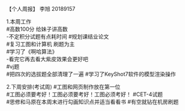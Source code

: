 【个人周报】 李旭 20189157  
  
  1.本周工作  
  #高数100分  给妹子讲高数  
  -不定积分试题有点耗时间
  #规划课结业论文  
  #复习工图和计算机 刷题为主  
  #学习了《啊哈算法》  
  -看完它再去看大紫皮效果会更好吧  
  #vj题  
  #把四次的选拔题全部清理了一遍 
  #学习了KeyShot7软件的模型渲染操作   


  2.下周安排(考试周)
  #工图和网页制作放在第一位  
  #工图必须要考好！工图必须要考好！工图必须考好！ 
  #CET-4试题  
  #思修和马原在本周末进行勾画知识点并适当看看书 
  #有空就钻在机房刷题 
